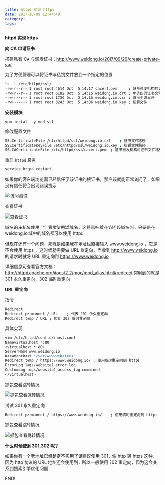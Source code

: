 ```yaml
---
title: httpd 实现 https
date: 2017-10-09 12:44:40
category:
tags:
---
```



**httpd 实现 https**

**向 CA 申请证书**

搭建私有 CA 与颁发证书：http://www.weidong.io/2017/09/29/create-private-ca/

为了方便管理可以将证书与私钥文件放到一个指定的位置

```sh
ls -l /etc/httpd/ssl/
-rw-r--r-- 1 root root 4614 Oct  5 14:17 cacert.pem		; 证书颁发机构的证书文件
-rw-r--r-- 1 root root 6182 Oct  5 14:15 weidong.io.crt	; 申请到的证书文件
-rw-r--r-- 1 root root 1756 Oct  5 14:10 weidong.io.csr	; 证书申请文件
-rw------- 1 root root 3243 Oct  5 14:06 weidong.io.key	; 私钥文件
```

**安装模块**

```
yum install -y mod_ssl
```

修改配置文件

```sh
SSLCertificateFile /etc/httpd/ssl/weidong.io.crt	; 证书文件路径
SSLCertificateKeyFile /etc/httpd/ssl/weidong.io.key	; 私钥文件路径
SSLCACertificateFile /etc/httpd/ssl/cacert.pem	; 证书颁发机构的证书文件路径
```

重启 `httpd` 服务

```sh
service httpd restart
```

如果你的客户端浏览器已经信任了该证书的根证书，那应该就能正常访问了，如果没有信任将会出现错误提示

![访问测试](http://ov2iiuul1.bkt.clouddn.com/httpd_https1.png)

查看证书

![查看证书](http://ov2iiuul1.bkt.clouddn.com/httpd_https2.png)

域名的主机位使用 “*” 表示使用泛域名，这将意味着在访问该域名时，只要是在 weidong.io 域中的域名都可以使用 https

但现在还有一个问题，那就是如果我在地址栏直接输入 www.weidong.io ，它是不会使用 https ，这时候就需要做 URL 重定向，当收到 http://www.weidong.io 的请求时就将 URL 重定向到 https://www.weidong.io 

详细信息可查看官方文档：http://httpd.apache.org/docs/2.2/mod/mod_alias.html#redirect
常用到的就是 301 永久重定向，302 临时重定向

**URL 重定向**

指令

```sh
Redirect
Redirect permanent / URL	; 代表 301 永久重定向
Redirect temp / URL	; 代表 302 临时重定向
```

具体实现

```sh
vim /etc/httpd/conf.d/vhost.conf 
Namevirtualhost *:80
<virtualhost *:80>
ServerName www.weidong.io
DocumentRoot "/var/www/website1"
Redirect temp / https://www.weidong.io/	; 使用临时重定向到 https
ErrorLog logs/website1_error_log
CustomLog logs/website1_access_log combined
</virtualhost>
```

 抓包查看跳转情况

![抓包查看跳转情况](http://ov2iiuul1.bkt.clouddn.com/httpd_https3.png)


试试 301 永久重定向

```sh
Redirect permanent / https://www.weidong.io/	; 使用临时重定向到 https
```

抓包查看跳转情况

![抓包查看跳转情况](http://ov2iiuul1.bkt.clouddn.com/httpd_https4.png)

**什么时候使用 301,302 呢？**

如果你有一个老地址已经确定不实用了话建议使用 301，像 http 转 https 这种，因为 http 协议的 URL 地址还会使用到，所以一般使用 302 重定向，因为这会关系到搜索引擎优化问题



END!